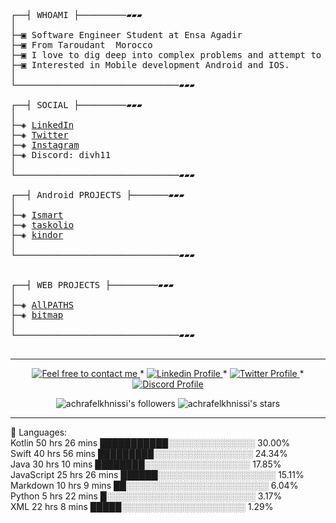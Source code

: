  
<pre>

┌──┤ WHOAMI ├─────────▰▰▰
│
├─▣ Software Engineer Student at Ensa Agadir 
├─▣ From Taroudant  Morocco
├─▣ I love to dig deep into complex problems and attempt to find the simplest yet the most effecient solution.
├─▣ Interested in Mobile development Android and IOS.
│
└───────────────────────────────▰▰▰

┌──┤ SOCIAL ├─────────▰▰▰
│
├─◈ <a href="https://www.linkedin.com/in/hamza-douaij">LinkedIn</a>
├─◈ <a href="https://twitter.com/hamzadouaij">Twitter</a>
├─◈ <a href="https://www.instagram.com/hamza_douij">Instagram</a>
├─◈ Discord: divh11
│
└───────────────────────────────▰▰▰

┌──┤ Android PROJECTS ├───────▰▰▰
│
├─◈ <a href="https://github.com/hamzamza/ismart">Ismart</a>
├─◈ <a href="https://github.com/hamzamza/taskolio">taskolio</a>
├─◈ <a href="https://github.com/hamzamza/kindor">kindor</a>
│
└───────────────────────────────▰▰▰


┌──┤ WEB PROJECTS ├─────────▰▰▰
│
├─◈ <a href="https://github.com/hamzamza/allpaths">AllPATHS</a>
├─◈ <a href="https://github.com/hamzamza/bitmap">bitmap</a>
│
└───────────────────────────────▰▰▰

</pre>

--------------

<p align="center">
	<a href="mailto:hamzadouaij7@gmail.com">
		<img alt="Feel free to contact me" src="https://img.shields.io/badge/-Ask_me_anything-blue?style=flat&logo=Gmail&logoColor=white&link=mailto:hamzadouaij7@gmail.com&color=3d85c6" />
	</a>
	<span> * </span>
    <a href="https://www.linkedin.com/in/hamza-douaij/">
        <img alt="Linkedin Profile" src="https://img.shields.io/badge/-Linkedin-0072b1?style=flat&logo=Linkedin&logoColor=white&link=https://www.linkedin.com/in/hamza-douaij/" />
    </a>
    <span> * </span>
    <a href="https://twitter.com/hamza-douaij">
        <img alt="Twitter Profile" src="https://img.shields.io/badge/-Twitter-0072b1?style=flat&logo=Twitter&logoColor=white&link=https://www.linkedin.com/in/hamza-douaij/&color=1DA1F2" />
    </a>
    <span> * </span>
    <a href="https://www.linkedin.com/in/hamza-douaij/">
        <img alt="Discord Profile" src="https://img.shields.io/badge/-Discord-0072b1?style=flat&logo=Discord&logoColor=white&link=https://www.linkedin.com/in/hamza-douaij/&color=7289da" />
    </a>

</p>
 

<p align="center"> 
	<img alt="achrafelkhnissi's followers" src="https://img.shields.io/github/followers/hamzamza?color=blueviolet" />
	<img alt="achrafelkhnissi's stars" src="https://img.shields.io/github/stars/hamzamza?color=blueviolet" />
</p>

--------------- 
💬 Languages:<br>
Kotlin                   50 hrs 26 mins      ███████████░░░░░░░░░░░░░░   30.00%<br>
Swift                    40 hrs 56 mins      █████████░░░░░░░░░░░░░░░░   24.34%<br>
Java                     30 hrs 10 mins      ████████░░░░░░░░░░░░░░░░░   17.85%<br>
JavaScript               25 hrs 26 mins      ██████░░░░░░░░░░░░░░░░░░░   15.11%<br>
Markdown                 10 hrs 9  mins      ██░░░░░░░░░░░░░░░░░░░░░░░   6.04%<br>
Python                    5 hrs 22 mins      █░░░░░░░░░░░░░░░░░░░░░░░░   3.17%<br>
XML                      22 hrs 8  mins      █████░░░░░░░░░░░░░░░░░░░░   1.29%<br>




 
